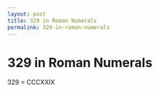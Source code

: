 ```yaml
---
layout: post
title: 329 in Roman Numerals
permalink: 329-in-roman-numerals
---
```


# 329 in Roman Numerals

329 = CCCXXIX
